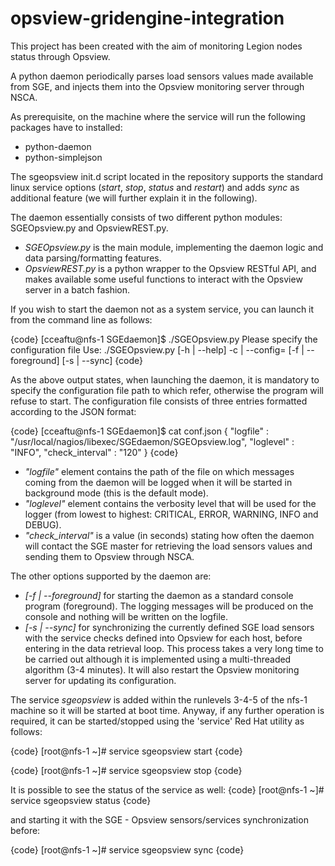 opsview-gridengine-integration
==============================

This project has been created with the aim of monitoring Legion nodes status through Opsview. 

A python daemon periodically parses load sensors values made available from SGE, and injects them into the Opsview monitoring server through NSCA.

As prerequisite, on the machine where the service will run the following packages have to installed:

* python-daemon
* python-simplejson

The sgeopsview init.d script located in the repository supports the standard linux service options (_start_, _stop_, _status_ and _restart_) and adds _sync_ as additional feature (we will further explain it in the following).

The daemon essentially consists of two different python modules: SGEOpsview.py and OpsviewREST.py.

* *SGEOpsview.py* is the main module, implementing the daemon logic and data parsing/formatting features.
* *OpsviewREST.py* is a python wrapper to the Opsview RESTful API, and makes available some useful functions to interact with the Opsview server in a batch fashion.

If you wish to start the daemon not as a system service, you can launch it from the command line as follows:

{code}
[cceaftu@nfs-1 SGEdaemon]$ ./SGEOpsview.py
Please specify the configuration file
Use: ./SGEOpsview.py [-h | --help] -c <confFile> | --config=<confFile> [-f | --foreground] [-s | --sync]
{code}

As the above output states, when launching the daemon, it is mandatory to specify the configuration file path to which refer, otherwise the program will refuse to start. The configuration file consists of three entries formatted according to the JSON format:

{code}
[cceaftu@nfs-1 SGEdaemon]$ cat conf.json
{
 "logfile"        : "/usr/local/nagios/libexec/SGEdaemon/SGEOpsview.log",
 "loglevel"       : "INFO",
 "check_interval" : "120"
}
{code}

* *"logfile"* element contains the path of the file on which messages coming from the daemon will be logged when it will be started in background mode (this is the default mode).
* *"loglevel"* element contains the verbosity level that will be used for the logger (from lowest to highest: CRITICAL, ERROR, WARNING, INFO and DEBUG).
* *"check_interval"* is a value (in seconds) stating how often the daemon will contact the SGE master for retrieving the load sensors values and sending them to Opsview through NSCA.

The other options supported by the daemon are:

* *\[-f \| \--foreground\]* for starting the daemon as a standard console program (foreground). The logging messages will be produced on the console and nothing will be written on the logfile.
* *\[-s \| \--sync\]* for synchronizing the currently defined SGE load sensors with the service checks defined into Opsview for each host, before entering in the data retrieval loop. This process takes a very long time to be carried out although it is implemented using a multi-threaded algorithm (3-4 minutes). It will also restart the Opsview monitoring server for updating its configuration.

The service *sgeopsview* is added within the runlevels 3-4-5 of the nfs-1 machine so it will be started at boot time. Anyway, if any further operation is required, it can be started/stopped using the 'service' Red Hat utility as follows:

{code}
[root@nfs-1 ~]# service sgeopsview start
{code}

{code}
[root@nfs-1 ~]# service sgeopsview stop
{code}

It is possible to see the status of the service as well:
{code}
[root@nfs-1 ~]# service sgeopsview status
{code}

and starting it with the SGE - Opsview sensors/services synchronization before:

{code}
[root@nfs-1 ~]# service sgeopsview sync
{code}
